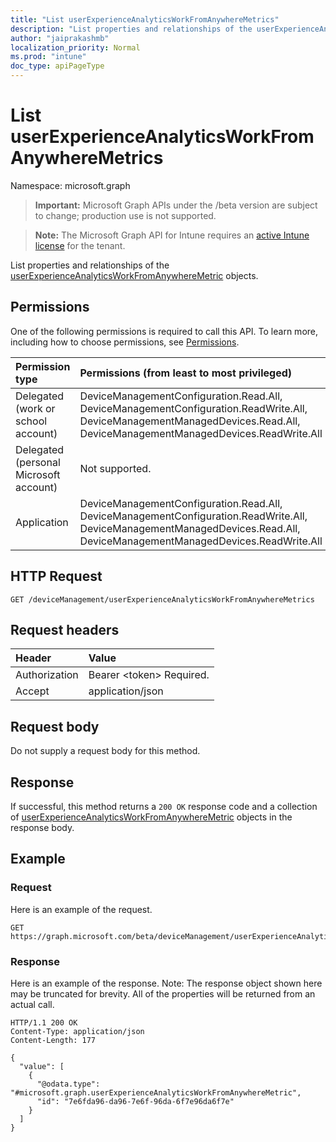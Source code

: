 ```yaml
---
title: "List userExperienceAnalyticsWorkFromAnywhereMetrics"
description: "List properties and relationships of the userExperienceAnalyticsWorkFromAnywhereMetric objects."
author: "jaiprakashmb"
localization_priority: Normal
ms.prod: "intune"
doc_type: apiPageType
---
```


# List userExperienceAnalyticsWorkFromAnywhereMetrics

Namespace: microsoft.graph

> **Important:** Microsoft Graph APIs under the /beta version are subject to change; production use is not supported.

> **Note:** The Microsoft Graph API for Intune requires an [active Intune license](https://go.microsoft.com/fwlink/?linkid=839381) for the tenant.

List properties and relationships of the [userExperienceAnalyticsWorkFromAnywhereMetric](../resources/intune-devices-userexperienceanalyticsworkfromanywheremetric.md) objects.

## Permissions
One of the following permissions is required to call this API. To learn more, including how to choose permissions, see [Permissions](/graph/permissions-reference).

<!-- { "blockType": "ignored"  } // Note: Removing this line will cause the permissions autogeneration tool to overwrite the table. -->
|Permission type|Permissions (from least to most privileged)|
|:---|:---|
|Delegated (work or school account)|DeviceManagementConfiguration.Read.All, DeviceManagementConfiguration.ReadWrite.All, DeviceManagementManagedDevices.Read.All, DeviceManagementManagedDevices.ReadWrite.All|
|Delegated (personal Microsoft account)|Not supported.|
|Application|DeviceManagementConfiguration.Read.All, DeviceManagementConfiguration.ReadWrite.All, DeviceManagementManagedDevices.Read.All, DeviceManagementManagedDevices.ReadWrite.All|

## HTTP Request
<!-- {
  "blockType": "ignored"
}
-->
``` http
GET /deviceManagement/userExperienceAnalyticsWorkFromAnywhereMetrics
```

## Request headers
|Header|Value|
|:---|:---|
|Authorization|Bearer &lt;token&gt; Required.|
|Accept|application/json|

## Request body
Do not supply a request body for this method.

## Response
If successful, this method returns a `200 OK` response code and a collection of [userExperienceAnalyticsWorkFromAnywhereMetric](../resources/intune-devices-userexperienceanalyticsworkfromanywheremetric.md) objects in the response body.

## Example

### Request
Here is an example of the request.
``` http
GET https://graph.microsoft.com/beta/deviceManagement/userExperienceAnalyticsWorkFromAnywhereMetrics
```

### Response
Here is an example of the response. Note: The response object shown here may be truncated for brevity. All of the properties will be returned from an actual call.
``` http
HTTP/1.1 200 OK
Content-Type: application/json
Content-Length: 177

{
  "value": [
    {
      "@odata.type": "#microsoft.graph.userExperienceAnalyticsWorkFromAnywhereMetric",
      "id": "7e6fda96-da96-7e6f-96da-6f7e96da6f7e"
    }
  ]
}
```
